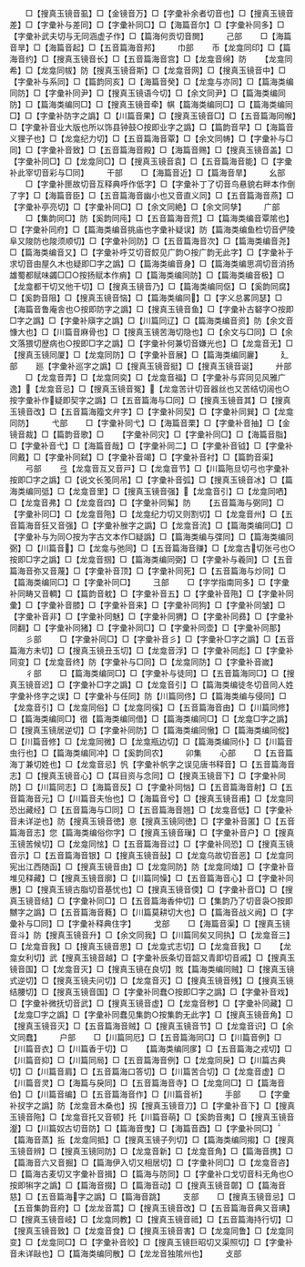 <!-- { "loadSidebar": true } -->
　　□【搜真玉镜音虱】□【金镜音万】□【字彚补余者切音也】□【搜真玉镜音差】□【字彚补与差同】□【字彚补同□】□【海篇音尔】□【字彚补同多】□【字彚补武夫切与无同涵虚子作】□【篇海何贡切音閧】
　　己部
　　□【海篇音旱】□【海篇音起】□【五音篇海音邦】
　　巾部
　　币【龙龛同印】□【篇海音约】□【搜真玉镜音长】□【五音篇海音宫】□【龙龛音绵】防
　　【龙龛同希】□【龙龛同帗】防【搜真玉镜音斯】□【龙龛音网】□【搜真玉镜音中】□【字彚补与系同】□【篇韵同亥】□【海篇音癸】□【龙龛与亦同】□【篇海类编同防】□【字彚补同尹】□【搜真玉镜语今切】□【余文同尹】□【篇海类编同防】□【篇海类编同□】□【搜真玉镜音牵】帺【篇海类编同□】□【篇海类编同□】□【字彚补防字之譌】□【川篇音果】□【搜真玉镜音□】□【五音篇海同帿】□【字彚补音业大版也所以饰县钟鼓○按即业字之譌】□【篇韵音早】□【海篇音义狸子也】□【龙龛纪力切】□【五音篇海音覃】□【余文同帱】□【字彚补与□同】□【字彚补音致】□【五音篇海音殿】□【海篇音赐】□【搜真玉镜音盖】□【字彚补同□】□【龙龛同□】□【搜真玉镜音袁】□【五音篇海音能】□【字彚补此宰切音彩与□同】
　　干部
　　□【海篇音近】□【篇海音旱】
　　幺部
　　□【字彚补匣故切音互释典呼作低字】□【字彚补丁了切音鸟悬貌右畔本作倒了字】□【海篇音臣】□【五音篇海音幽小也又音直义同】□【五音篇海音燕】□【字彚补亭亮切】□【字彚补同□】□【余文同絶】□【余文同孳】
　　广部
　　□【集韵同□】防【奚韵同庉】□【五音篇海音荒】□【篇海类编音覃隂也】□【字彚补同府】□【篇海类编音挑庙也字彚补疑误】防【篇海类编鱼检切音俨陵阜又陖防也陖须顺切】□【字彚补同防】□【五音篇海音次】□【篇海类编音尧】□【篇海类编音又】□【字彚补呼艾切音餀见广韵○按广韵无此字】□【字彚补于求切音由屋久木也疑即□字之譌】□【篇海类编音身】□【篇海类编思凋切音消扬雄蜀都赋味蠲□□○按扬赋本作痟】□【篇海类编同防】□【篇海类编音极】□【龙龛都干切又他干切】□【搜真玉镜音乃】□【篇海类编同伛】□【奚韵同腐】□【奚韵音阻】□【搜真玉镜音恼】□【篇海类编同】□【字义总畧同瑟】□【海篇音鲁庵舎也○按即防字之譌】□【搜真玉镜音鱼】□【字彚补古砮字○按即□字之譌】□【字彚补廎字之譌】□【川篇同辽】□【篇海类编音资】防【余文音慷大也】□【川篇音麻骨也】□【搜真玉镜苦海切隐也】□【余文与□同】□【余文落猥切歴病也○按即□字之譌】□【字彚补何兼切音嫌光也】□【龙龛音无】□【搜真玉镜同厦】□【龙龛同防】□【字彚补音展】□【篇海类编同廲】
　　廴部
　　廵【字彚补巡字之譌】□【搜真玉镜音挺】□【搜真玉镜音诞】
　　廾部
　　□【龙龛音弄】□【龙龛同奕】□【龙龛音福】□【字彚补与弈同见风雅广逸】【龙龛音忌】□【搜真玉镜音冤】【龙龛苦计切音器丝也又苦结切阔也○按字彚补作疑即契字之譌】□【五音篇海与□同】□【搜真玉镜音其】□【搜真玉镜音改】□【五音篇海籀文弁字】□【字彚补同契】□【字彚补同巽】□【龙龛同防】
　　弋部
　　□【字彚补同弋】□【海篇音栗】□【字彚补音抽】□【金镜音裁】□【篇韵音歌】□
　　【字彚补同灾】□【字彚补同□】□【海篇音脂】□【字彚补音弋】□【海篇音哉】□【字彚补同二】□【字彚补音钺】□【字彚补同戴】□【字彚补同弑】□【字彚补音竭】□【字彚补音衬】□【篇韵音渠】
　　弓部
　　弖【龙龛音互又音戸】□【龙龛音节】□【川篇陁旦切弓也字彚补按即□字之譌】□【说文长笺同吊】□【字彚补音弧】□【搜真玉镜音冰】□【篇海类编同弤】□【龙龛音里】□【搜真玉镜音强】【龙龛音引】□【龙龛同哂】□【龙龛音弗】□【龙龛音四】□【字彚补同髴】防
　　【五音篇海与弼同】□【字彚补同□】□【龙龛音陁】□【龙龛纪力切又则割切】□【龙龛音州】□【五音篇海音狂又音强】□【字彚补脞字之譌】□【龙龛音流】□【篇海类编同□】□【字彚补与为同○按为字古文本作□疑譌】□【篇海类编与弽同】□【篇海类编同弼】□【川篇音】□【龙龛与弛同】□【五音篇海音赚】□【龙龛古切张弓也○按即□字之譌】□【龙龛音掴】□【篇海类编同弼】□【字彚补与羲同】□【五音篇海音弥又音蔑】□【字彚补音顶】□【字彚补同死】□【五音篇海与炒同】□【篇海类编同□】□【字彚补同□】
　　彐部
　　□【字学指南同多】□【字彚补同畴又音輖】□【篇韵音躭】□【字彚补音五】□【字彚补音陁】□【字彚补同彚】□【字彚补音膝】□【字彚补音来】□【字彚补同狗】□【字彚补同皱】□【字彚补音非】□【字彚补同魅】□【字彚补同猬】□【字彚补同彞】□【字彚补同翻】□【字彚补同猪】□【字彚补同□】□【字彚补同壶】□【字彚补同那】
　　彡部
　　□【字彚补同□】□【字彚补音彡】□【字彚补□字之譌】□【五音篇海方未切】□【搜真玉镜丑玉切】□【龙龛音浮】□【字彚补同彪】□【字彚补同变】□【龙龛音终】防【字彚补与□同】□【龙龛同防】□【字彚补音嵗】
　　彳部
　　□【篇海类编同□】□【字彚补与徒同】□【五音篇海同□】□【搜真玉镜音迟】□【字彚补□字之譌】□【龙龛音引】□【篇海类编徒冬切音同人姓字彚补佟字之误】□【字彚补与任同】防【川篇同佟】□【篇海类编与侵同】□【龙龛音引】□【龙龛同俗】□【龙龛同徯】□【五音篇海音由】□【川篇同修】□【篇海类编同□】徣【篇海类编同借】□【篇海类编同□】□【龙龛□字之譌】□【搜真玉镜居逆切】□【字彚补同防】□【篇海类编同慠】□【篇海类编同傱】□【川篇音修】□【龙龛同微】□【龙龛瓶边切】□【篇海类编同仆】□【川篇音虫行也】□【篇海类编同冲】□【奚韵同农】
　　卯集
　　心部
　　□【五音篇海丁兼切姓也】□【龙龛音忌】忛【字彚补帆字之误见唐书释音】□【五音篇海音志】□【搜真玉镜音心】□【耳目资与念同】□【搜真玉镜音下】□【字彚补同防】□【川篇同志】□【海篇音反】□【字彚补同忷】□【五音篇海音射】□【五音篇海音元】□【川篇音夫怡也】□【海篇音兮】□【搜真玉镜音甫】□【龙龛同恐出藏经】□【五音篇海与□同】□【五音篇海音翘】□【龙龛音低】□【字彚补音未详逆也】防【搜真玉镜音徳】恴【搜真玉镜同徳】□【字彚补音匿】□【五音篇海音志】您【篇海类编俗你字】□【搜真玉镜音璅】□【字彚补音户】□【搜真玉镜苦候切】□【龙龛同怰】□【五音篇海音过】□【字彚补同恐】□【搜真玉镜音示】□【五音篇海音银】□【搜真玉镜音鼔】□【龙龛乌故切音恶】□【龙龛同宪出江西随函】□【搜真玉镜音由】□【龙龛同防】防【龙龛同熆】□【字彚补音堆见释藏】□【搜真玉镜音廓】□【川篇同懆】□【五音篇海音心】□【字彚补同惠】□【搜真玉镜古脂切音基忧也】□【搜真玉镜音偄】□【字彚补音□】□【搜真玉镜音结】□【字彚补同□】□【五音篇海香仲切】□【集韵乃了切音袅○按即嬲字之譌】□【五音篇海音蕤】□【川篇莫耕切大也】□【篇海音战义阙】□【字彚补与□同】□【字彚补释典住字】
　　戈部
　　□【海篇音渠】□【搜真玉镜音斗】防【搜真玉镜音升】□【余文同我】□【川篇同矣又同执】□【龙龛音三】□【龙龛音我】□【搜真玉镜音思】□【龙龛式志切】□【龙龛音我】□
　　【龙龛女利切】武【搜真玉镜音越】□【字彚补辰条切音韶又青即切音戚】□【搜真玉镜音国】□【龙龛音灭】□【搜真玉镜在良切】戝【篇海类编同贼】□【搜真玉镜式逆切】□【搜真玉镜夫问切】□【龙龛音灭】□【搜真玉镜音残】□【搜真玉镜结腰切】□【搜真玉镜音国】□【字彚补同蠢○按即□字之譌】□【字彚补音戏】□【字彚补微抚切音武】□【搜真玉镜音虚】□【龙龛音秽】□【字彚补同藏】□【龙龛□字之譌】□【字彚补同蠢见集韵○按集韵无此字】□【搜真玉镜音角】□【搜真玉镜音灭】□【五音篇海音贼】□【搜真玉镜音节】□【龙龛音识】□【余文同蠢】
　　户部
　　□【川篇同厄】□【五音篇海同□】□【川篇音例】□【川篇音衣】□【川篇香于切】□
　　【篇海类编同扅】□【五音篇海之戎切】□【川篇音抑】□【川篇同局】□【五音篇海音例】□【龙龛同戾】□【川篇古典切】□【川篇音肩】□【五音篇海口答切】□【川篇苦合切】□【龙龛音虚】□【川篇音灵】□【海篇与戾同】□【五音篇海音寺】□【龙龛同□】□【篇海音伯】□【川篇音编】□【五音篇海音作】□【川篇音祈】
　　手部
　　□【字彚补扠字之譌】防【龙龛音木桑也】扨【搜真玉镜音刀】□【字彚补音下】□【搜真玉镜音陁】□【龙龛音托又音顿】托【川篇音萌】□【奚韵音夷】□【搜真玉镜音瀣】□【川篇奴古切音防】□【篇海音曳】□【海篇音酉】□【字彚补同□】【篇海音蒸】拞【龙龛同抵】□【搜真玉镜子列切】□【篇海类编同搊】□【搜真玉镜音辨】□【搜真玉镜同防】□【龙龛音新】□【龙龛音角】□【篇海音携】□【篇海音六又音掘】□【篇海伊入切又相居切】□【字彚补同□】□【龙龛音咨】□【篇海古麦切又字彚补音揖】□【篇海与防同】□【字彚补口戈切音科无角也○按即犐字之譌】□【篇海音掇】□【篇海音动】□【搜真玉镜音鄣】□【篇海音慈】□【五音篇海字之譌】□【篇海音跳】
　　支部
　　□【搜真玉镜音忌】□【五音集韵音府】□【龙龙音蒿】□【搜真玉镜音改】□【五音篇海音典又音琠】□【搜真玉镜音岐】□【龙龛同教】□【搜真玉镜音祗】□【五音篇海持行切】□【搜真玉镜音致】□【龙龛音食】□【搜真玉镜音害】□【龙龛同鲁】□【龙龛同变】□【龙龛同□】□【字彚补音皎】□【搜真玉镜巨昭切又渠照切】□【字彚补音未详敺也】□【篇海类编同散】□【龙龙音独隂州也】
　　攴部
